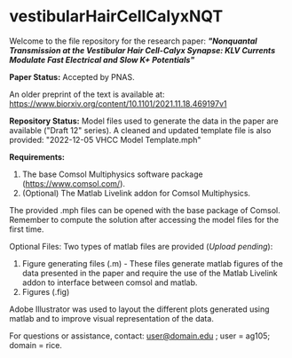 # vestibularHairCellCalyxNQT
Welcome to the file repository for the research paper: 
***"Nonquantal Transmission at the Vestibular Hair Cell-Calyx Synapse: KLV Currents Modulate Fast Electrical and Slow K+ Potentials"***

**Paper Status:** Accepted by PNAS.

An older preprint of the text is available at: https://www.biorxiv.org/content/10.1101/2021.11.18.469197v1

**Repository Status:** 
Model files used to generate the data in the paper are available ("Draft 12" series).
A cleaned and updated template file is also provided: "2022-12-05 VHCC Model Template.mph"

**Requirements:**
1) The base Comsol Multiphysics software package (https://www.comsol.com/).
2) (Optional) The Matlab Livelink addon for Comsol Multiphysics.

The provided .mph files can be opened with the base package of Comsol.
Remember to compute the solution after accessing the model files for the first time.

Optional Files:
Two types of matlab files are provided (_Upload pending_):
1) Figure generating files (.m) - These files generate matlab figures of the data presented in the paper and require the use of the Matlab Livelink addon to interface between comsol and matlab. 
2) Figures (.fig) 

Adobe Illustrator was used to layout the different plots generated using matlab and to improve visual representation of the data.

For questions or assistance, contact: user@domain.edu ; user = ag105; domain = rice.

